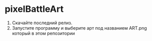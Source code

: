 # pixelBattleArt

1) Скачайте последний релиз.
2) Запустите программу и выберите арт под названием ART.png который в этом репозитории

